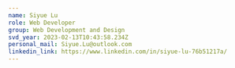 ```yaml
---
name: Siyue Lu
role: Web Developer
group: Web Development and Design
svd_year: 2023-02-13T10:43:58.234Z
personal_mail: Siyue.Lu@outlook.com
linkedin_link: https://www.linkedin.com/in/siyue-lu-76b51217a/
---
```


